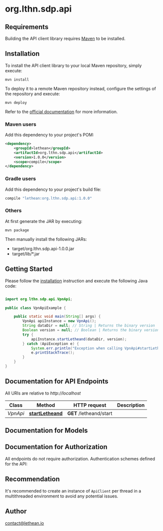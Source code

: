 # org.lthn.sdp.api

## Requirements

Building the API client library requires [Maven](https://maven.apache.org/) to be installed.

## Installation

To install the API client library to your local Maven repository, simply execute:

```shell
mvn install
```

To deploy it to a remote Maven repository instead, configure the settings of the repository and execute:

```shell
mvn deploy
```

Refer to the [official documentation](https://maven.apache.org/plugins/maven-deploy-plugin/usage.html) for more information.

### Maven users

Add this dependency to your project's POM:

```xml
<dependency>
    <groupId>lethean</groupId>
    <artifactId>org.lthn.sdp.api</artifactId>
    <version>1.0.0</version>
    <scope>compile</scope>
</dependency>
```

### Gradle users

Add this dependency to your project's build file:

```groovy
compile "lethean:org.lthn.sdp.api:1.0.0"
```

### Others

At first generate the JAR by executing:

    mvn package

Then manually install the following JARs:

- target/org.lthn.sdp.api-1.0.0.jar
- target/lib/*.jar

## Getting Started

Please follow the [installation](#installation) instruction and execute the following Java code:

```java

import org.lthn.sdp.api.VpnApi;

public class VpnApiExample {

    public static void main(String[] args) {
        VpnApi apiInstance = new VpnApi();
        String dataDir = null; // String | Returns the binary version
        Boolean version = null; // Boolean | Returns the binary version
        try {
            apiInstance.startLetheand(dataDir, version);
        } catch (ApiException e) {
            System.err.println("Exception when calling VpnApi#startLetheand");
            e.printStackTrace();
        }
    }
}

```

## Documentation for API Endpoints

All URIs are relative to *http://localhost*

Class | Method | HTTP request | Description
------------ | ------------- | ------------- | -------------
*VpnApi* | [**startLetheand**](docs/VpnApi.md#startLetheand) | **GET** /letheand/start | 


## Documentation for Models



## Documentation for Authorization

All endpoints do not require authorization.
Authentication schemes defined for the API:

## Recommendation

It's recommended to create an instance of `ApiClient` per thread in a multithreaded environment to avoid any potential issues.

## Author

contact@lethean.io

